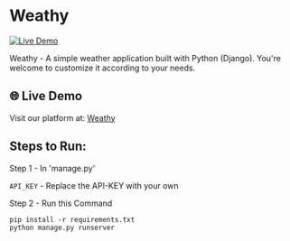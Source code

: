 # Weathy
[![Live Demo](https://img.shields.io/badge/Live-Demo-blue)](https://weathy-1.onrender.com/)

Weathy - A simple weather application built with Python (Django).
You're welcome to customize it according to your needs.

## 🌐 Live Demo
Visit our platform at: [Weathy](https://weathy-1.onrender.com/)

## Steps to Run:

Step 1 - In 'manage.py'

`API_KEY` - Replace the API-KEY with your own

Step 2 - Run this Command

```
pip install -r requirements.txt
python manage.py runserver
```
